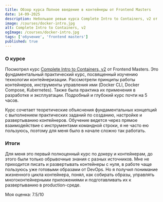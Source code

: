 ```yaml
---
title: Обзор курса Полное введение в контейнеры от Frontend Masters
date: 14-09-2025
description: Небольшое ревью курса Complete Intro to Containers, v2 от FrontendMasters.
image: /courses/docker-intro.jpg
alt: Complete Intro to Containers, v2
ogImage: /courses/docker-intro.jpg
tags: ['обучение', 'frontend masters']
published: true
---
```


### О курсе
Посмотрел курс [Complete Intro to Containers, v2](https://frontendmasters.com/courses/complete-intro-containers-v2/) от Frontend Masters. Это фундаментальный практический курс, посвященный изучению технологии контейнеризации. Рассмотрели принципы работы контейнеров, инструменты управления ими (Docker CLI, Docker Compose, Kubernetes). Также была практика их применения в разработке и эксплуатации. Подробный и глубокий курс почти на 5 часов.

Курс сочетает теоретические объяснения фундаментальных концепций с выполнением практических заданий по созданию, настройке и развертыванию контейнеров. Обучение ведется через прямое взаимодействие с инструментами командной строки, я не часто ею пользуюсь, поэтому для меня было в начале сложно так работать.

### Итоги
Для меня это первый полноценный курс по докеру и контейнерам, до этого были только обрывочные знания с разных источников. Мне не приходится писать и развертывать контейнеры с нуля, в работе чаще пользуюсь уже готовыми образами от DevOps. 
Но я получил понимание жизненного цикла контейнера, понял, как собирать образы, управлять многоконтейнерными приложениями и подготавливать их к развертыванию в production-среде. 

Моя оценка: 7.5/10
